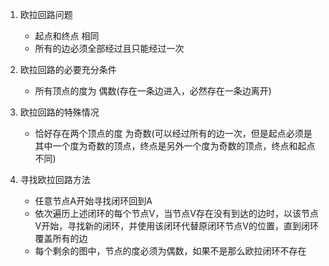 1. 欧拉回路问题
    - 起点和终点 相同
    - 所有的边必须全部经过且只能经过一次
    
2. 欧拉回路的必要充分条件
    - 所有顶点的度为 偶数(存在一条边进入，必然存在一条边离开)
    
3. 欧拉回路的特殊情况
    - 恰好存在两个顶点的度 为奇数(可以经过所有的边一次，但是起点必须是其中一个度为奇数的顶点，终点是另外一个度为奇数的顶点，终点和起点不同)

4. 寻找欧拉回路方法
    - 任意节点A开始寻找闭环回到A
    - 依次遍历上述闭环的每个节点V，当节点V存在没有到达的边时，以该节点V开始，寻找新的闭环，并使用该闭环代替原闭环节点V的位置，直到闭环覆盖所有的边
    - 每个剩余的图中，节点的度必须为偶数，如果不是那么欧拉闭环不存在
